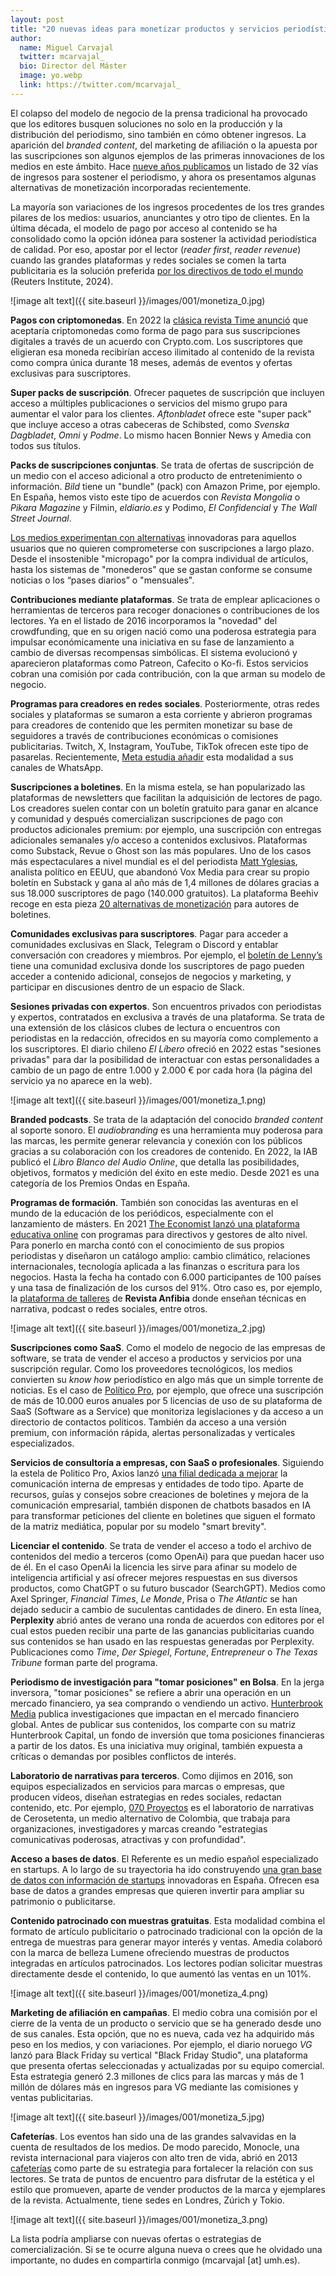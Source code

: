 ```yaml
---
layout: post
title: "20 nuevas ideas para monetizar productos y servicios periodísticos"
author:
  name: Miguel Carvajal
  twitter: mcarvajal_
  bio: Director del Máster
  image: yo.webp
  link: https://twitter.com/mcarvajal_
---
```

El colapso del modelo de negocio de la prensa tradicional ha provocado que los editores busquen soluciones no solo en la producción y la distribución del periodismo, sino también en cómo obtener ingresos. La aparición del *branded content*, del marketing de afiliación o la apuesta por las suscripciones son algunos ejemplos de las primeras innovaciones de los medios en este ámbito. Hace [nueve años publicamos](https://mip.umh.es/blog/2016/01/31/vias-ingresos-periodismo-monetizacion/) un listado de 32 vías de ingresos para sostener el periodismo, y ahora os presentamos algunas alternativas de monetización incorporadas recientemente. 

La mayoría son variaciones de los ingresos procedentes de los tres grandes pilares de los medios: usuarios, anunciantes y otro tipo de clientes. En la última década, el modelo de pago por acceso al contenido se ha consolidado como la opción idónea para sostener la actividad periodística de calidad. Por eso, apostar por el lector (*reader first*, *reader revenue*) cuando las grandes plataformas y redes sociales se comen la tarta publicitaria es la solución preferida [por los directivos de todo el mundo](https://reutersinstitute.politics.ox.ac.uk/journalism-media-and-technology-trends-and-predictions-2024) (Reuters Institute, 2024).

![image alt text]({{ site.baseurl }}/images/001/monetiza_0.jpg)

**Pagos con criptomonedas**. En 2022 la [clásica revista Time anunció](https://time.com/5955969/time-partners-with-crypto-com/) que aceptaría criptomonedas como forma de pago para sus suscripciones digitales a través de un acuerdo con Crypto.com. Los suscriptores que eligieran esa moneda recibirían acceso ilimitado al contenido de la revista como compra única durante 18 meses, además de eventos y ofertas exclusivas para suscriptores. 

**Super packs de suscripción**. Ofrecer paquetes de suscripción que incluyen acceso a múltiples publicaciones o servicios del mismo grupo para aumentar el valor para los clientes. *Aftonbladet* ofrece este "super pack" que incluye acceso a otras cabeceras de Schibsted, como *Svenska Dagbladet*, *Omni* y *Podme*. Lo mismo hacen Bonnier News y Amedia con todos sus títulos. 

**Packs de suscripciones conjuntas**. Se trata de ofertas de suscripción de un medio con el acceso adicional a otro producto de entretenimiento o información. *Bild* tiene un "bundle" (pack) con Amazon Prime, por ejemplo. En España, hemos visto este tipo de acuerdos con *Revista Mongolia* o *Pikara Magazine* y Filmin, *eldiario.es* y Podimo, *El Confidencial* y *The Wall Street Journal*. 

[Los medios experimentan con alternativas](https://theaudiencers.com/dont-feel-like-subscribing-12-examples-of-alternatives-to-increase-arpu/) innovadoras para aquellos usuarios que no quieren comprometerse con suscripciones a largo plazo. Desde el insostenible "micropago" por la compra individual de artículos, hasta los sistemas de "monederos" que se gastan conforme se consume noticias o los “pases diarios” o "mensuales". 

**Contribuciones mediante plataformas**. Se trata de emplear aplicaciones o herramientas de terceros para recoger donaciones o contribuciones de los lectores. Ya en el listado de 2016 incorporamos la "novedad" del crowdfunding, que en su origen nació como una poderosa estrategia para impulsar económicamente una iniciativa en su fase de lanzamiento a cambio de diversas recompensas simbólicas. El sistema evolucionó y aparecieron plataformas como Patreon, Cafecito o Ko-fi. Estos servicios cobran una comisión por cada contribución, con la que arman su modelo de negocio.

**Programas para creadores en redes sociales**. Posteriormente, otras redes sociales y plataformas se sumaron a esta corriente y abrieron programas para creadores de contenido que les permiten monetizar su base de seguidores a través de contribuciones económicas o comisiones publicitarias. Twitch, X, Instagram, YouTube, TikTok ofrecen este tipo de pasarelas. Recientemente, [Meta estudia añadir](https://www.nytimes.com/2024/09/24/business/media/whatsapp-news-outlets.html) esta modalidad a sus canales de WhatsApp.

**Suscripciones a boletines**. En la misma estela, se han popularizado las plataformas de newsletters que facilitan la adquisición de lectores de pago. Los creadores suelen contar con un boletín gratuito para ganar en alcance y comunidad y después comercializan suscripciones de pago con productos adicionales premium: por ejemplo, una suscripción con entregas adicionales semanales y/o acceso a contenidos exclusivos. Plataformas como Substack, Revue o Ghost son las más populares. Uno de los casos más espectaculares a nivel mundial es el del periodista [Matt Yglesias](https://www.slowboring.com/), analista político en EEUU, que abandonó Vox Media para crear su propio boletín en Substack y gana al año más de 1,4 millones de dólares gracias a sus 18.000 suscriptores de pago (140.000 gratuitos). La plataforma Beehiv recoge en esta pieza [20 alternativas de monetización](https://blog.beehiiv.com/p/20-ways-to-monetize-your-newsletter) para autores de boletines.

**Comunidades exclusivas para suscriptores**. Pagar para acceder a comunidades exclusivas en Slack, Telegram o Discord y entablar conversación con creadores y miembros. Por ejemplo, el [boletín de Lenny’s](https://www.lennysnewsletter.com/p/community) tiene una comunidad exclusiva donde los suscriptores de pago pueden acceder a contenido adicional, consejos de negocios y marketing, y participar en discusiones dentro de un espacio de Slack.

**Sesiones privadas con expertos**. Son encuentros privados con periodistas y expertos, contratados en exclusiva a través de una plataforma. Se trata de una extensión de los clásicos clubes de lectura o encuentros con periodistas en la redacción, ofrecidos en su mayoría como complemento a los suscriptores. El diario chileno *El Líbero* ofreció en 2022 estas "sesiones privadas" para dar la posibilidad de interactuar con estas personalidades a cambio de un pago de entre 1.000 y 2.000 € por cada hora (la página del servicio ya no aparece en la web). 

![image alt text]({{ site.baseurl }}/images/001/monetiza_1.png)

**Branded podcasts**. Se trata de la adaptación del conocido *branded content* al soporte sonoro. El *audiobranding* es una herramienta muy poderosa para las marcas, les permite generar relevancia y conexión con los públicos gracias a su colaboración con los creadores de contenido. En 2022, la IAB publicó el *Libro Blanco del Audio Online*, que detalla las posibilidades, objetivos, formatos y medición del éxito en este medio. Desde 2021 es una categoría de los Premios Ondas en España.

**Programas de formación**. También son conocidas las aventuras en el mundo de la educación de los periódicos, especialmente con el lanzamiento de másters. En 2021 [The Economist lanzó una plataforma educativa online](https://education.economist.com/) con programas para directivos y gestores de alto nivel. Para ponerlo en marcha contó con el conocimiento de sus propios periodistas y diseñaron un catálogo amplio: cambio climático, relaciones internacionales, tecnología aplicada a las finanzas o escritura para los negocios. Hasta la fecha ha contado con 6.000 participantes de 100 países y una tasa de finalización de los cursos del 91%. Otro caso es, por ejemplo, la [plataforma de talleres](https://www.revistaanfibia.com/talleres/) de **Revista Anfibia** donde enseñan técnicas en narrativa, podcast o redes sociales, entre otros. 

![image alt text]({{ site.baseurl }}/images/001/monetiza_2.jpg)

**Suscripciones como SaaS**. Como el modelo de negocio de las empresas de software, se trata de vender el acceso a productos y servicios por una suscripción regular. Como los proveedores tecnológicos, los medios convierten su *know how* periodístico en algo más que un simple torrente de noticias. Es el caso de [Político Pro](https://www.politicopro.com), por ejemplo, que ofrece una suscripción de más de 10.000 euros anuales por 5 licencias de uso de su plataforma de  SaaS (Software as a Service) que monitoriza legislaciones y da acceso a un directorio de contactos políticos. También da acceso a una versión premium, con información rápida, alertas personalizadas y verticales especializados. 

**Servicios de consultoría a empresas, con SaaS o profesionales**. Siguiendo la estela de Politico Pro, Axios lanzó [una filial dedicada a mejorar](https://www.axioshq.com/) la comunicación interna de empresas y entidades de todo tipo. Aparte de recursos, guías y consejos sobre creaciones de boletines y mejora de la comunicación empresarial, también disponen de chatbots basados en IA para transformar peticiones del cliente en boletines que siguen el formato de la matriz mediática, popular por su modelo "smart brevity".

**Licenciar el contenido**. Se trata de vender el acceso a todo el archivo de contenidos del medio a terceros (como OpenAi) para que puedan hacer uso de él. En el caso OpenAi la licencia les sirve para afinar su modelo de inteligencia artificial y así ofrecer mejores respuestas en sus diversos productos, como ChatGPT o su futuro buscador (SearchGPT). Medios como Axel Springer, *Financial Times*, *Le Monde*, Prisa o *The Atlantic* se han dejado seducir a cambio de suculentas cantidades de dinero. En esta línea, **Perplexity** abrió antes de verano una ronda de acuerdos con editores por el cual estos pueden recibir una parte de las ganancias publicitarias cuando sus contenidos se han usado en las respuestas generadas por Perplexity. Publicaciones como *Time*, *Der Spiegel*, *Fortune*, *Entrepreneur* o *The Texas Tribune* forman parte del programa.

**Periodismo de investigación para "tomar posiciones" en Bolsa**. En la jerga inversora, "tomar posiciones" se refiere a abrir una operación en un mercado financiero, ya sea comprando o vendiendo un activo. [Hunterbrook Media](https://hntrbrk.com/) publica investigaciones que impactan en el mercado financiero global. Antes de publicar sus contenidos, los comparte con su matriz Hunterbrook Capital, un fondo de inversión que toma posiciones financieras a partir de los datos. Es una iniciativa muy original, también expuesta a críticas o demandas por posibles conflictos de interés.

**Laboratorio de narrativas para terceros**. Como dijimos en 2016, son equipos especializados en servicios para marcas o empresas, que producen vídeos, diseñan estrategias en redes sociales, redactan contenido, etc. Por ejemplo, [070 Proyectos](https://cerosetenta.uniandes.edu.co/proyectos/) es el laboratorio de narrativas de Cerosetenta, un medio alternativo de Colombia, que trabaja para organizaciones, investigadores y marcas creando "estrategias comunicativas poderosas, atractivas y con profundidad".

**Acceso a bases de datos**. El Referente es un medio español especializado en startups. A lo largo de su trayectoria ha ido construyendo [una gran base de datos con información de startups](https://elreferente.es/ecosistema-startup/) innovadoras en España. Ofrecen esa base de datos a grandes empresas que quieren invertir para ampliar su patrimonio o publicitarse.

**Contenido patrocinado con muestras gratuitas**. Esta modalidad combina el formato de artículo publicitario o patrocinado tradicional con la opción de la entrega de muestras para generar mayor interés y ventas. Amedia colaboró con la marca de belleza Lumene ofreciendo muestras de productos integradas en artículos patrocinados. Los lectores podían solicitar muestras directamente desde el contenido, lo que aumentó las ventas en un 101%. 

![image alt text]({{ site.baseurl }}/images/001/monetiza_4.png)

**Marketing de afiliación en campañas**. El medio cobra una comisión por el cierre de la venta de un producto o servicio que se ha generado desde uno de sus canales. Esta opción, que no es nueva, cada vez ha adquirido más peso en los medios, y con variaciones. Por ejemplo, el diario noruego *VG* lanzó para Black Friday su vertical "Black Friday Studio", una plataforma que presenta ofertas seleccionadas y actualizadas por su equipo comercial. Esta estrategia generó 2.3 millones de clics para las marcas y más de 1 millón de dólares más en ingresos para VG mediante las comisiones y ventas publicitarias.

![image alt text]({{ site.baseurl }}/images/001/monetiza_5.jpg)


**Cafeterías**. Los eventos han sido una de las grandes salvavidas en la cuenta de resultados de los medios. De modo parecido, Monocle, una revista internacional para viajeros con alto tren de vida, abrió en 2013 [cafeterías](https://monocle.com/about/contacts/monocle-cafe-london/) como parte de su estrategia para fortalecer la relación con sus lectores. Se trata de puntos de encuentro para disfrutar de la estética y el estilo que promueven, aparte de vender productos de la marca y ejemplares de la revista. Actualmente, tiene sedes en Londres, Zúrich y Tokio.

![image alt text]({{ site.baseurl }}/images/001/monetiza_3.png)

La lista podría ampliarse con nuevas ofertas o estrategias de comercialización. Si se te ocurre alguna nueva o crees que he olvidado una importante, no dudes en compartirla conmigo (mcarvajal [at] umh.es).

